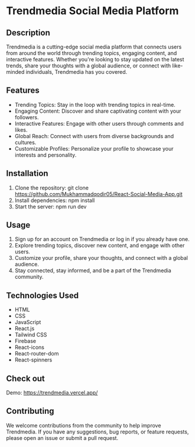 # Trendmedia Social Media Platform

## Description
Trendmedia is a cutting-edge social media platform that connects users from around the world through trending topics, engaging content, and interactive features. Whether you're looking to stay updated on the latest trends, share your thoughts with a global audience, or connect with like-minded individuals, Trendmedia has you covered.

## Features
- Trending Topics: Stay in the loop with trending topics in real-time.
- Engaging Content: Discover and share captivating content with your followers.
- Interactive Features: Engage with other users through comments and likes.
- Global Reach: Connect with users from diverse backgrounds and cultures.
- Customizable Profiles: Personalize your profile to showcase your interests and personality.

## Installation
1. Clone the repository: git clone https://github.com/Mukhammadqodir05/React-Social-Media-App.git
2. Install dependencies: npm install
3. Start the server: npm run dev

## Usage
1. Sign up for an account on Trendmedia or log in if you already have one.
2. Explore trending topics, discover new content, and engage with other users.
3. Customize your profile, share your thoughts, and connect with a global audience.
4. Stay connected, stay informed, and be a part of the Trendmedia community.

## Technologies Used
- HTML
- CSS
- JavaScript
- React.js
- Tailwind CSS
- Firebase
- React-icons
- React-router-dom
- React-spinners

## Check out
Demo: https://trendmedia.vercel.app/

## Contributing
We welcome contributions from the community to help improve Trendmedia. If you have any suggestions, bug reports, or feature requests, please open an issue or submit a pull request.
